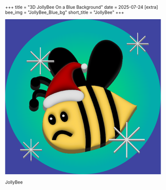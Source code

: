 +++
title = "3D JollyBee On a Blue Background"
date = 2025-07-24
[extra]
bee_img = "JollyBee_Blue_bg"
short_title = "JollyBee"
+++

<base href="/bees/">
<div class="sadBeeDisplay">
<img src = "JollyBee_Blue_bg.png">
<p>JollyBee</p>
